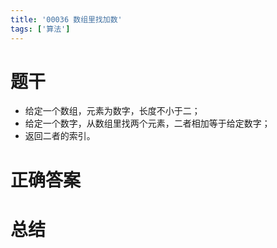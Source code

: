 ```yaml
---
title: '00036 数组里找加数'
tags: ['算法']
---
```


# 题干

- 给定一个数组，元素为数字，长度不小于二；
- 给定一个数字，从数组里找两个元素，二者相加等于给定数字；
- 返回二者的索引。

# 正确答案



# 总结



<script>
  function func(arr, num) {
    const map = new Map()
    for(let i = 0; i < arr.length; i++) {
      const x = arr[i]
      const y = num - x
      if (map.has(y)) {
        return [map.get(y), i]
      }
      map.set(x, i)
    }
    return []
  }

  console.log(func([2, 7, 11, 15], 9))
  
</script>